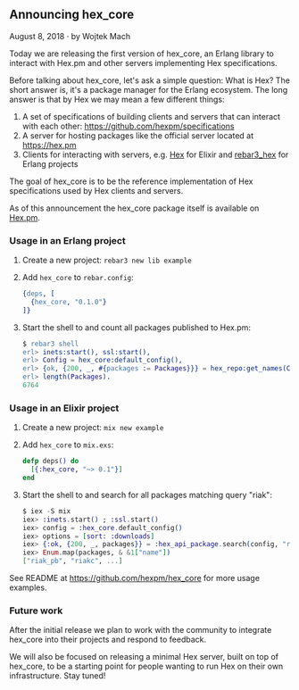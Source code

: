 ## Announcing hex_core

<div class="subtitle"><time datetime="2018-08-08T00:00:00Z">August 8, 2018</time> · by Wojtek Mach</div>

Today we are releasing the first version of hex_core, an Erlang library to interact with Hex.pm and other servers implementing Hex specifications.

Before talking about hex_core, let's ask a simple question: What is Hex? The short answer is, it's a package manager for the Erlang ecosystem. The long answer is that by Hex we may mean a few different things:
1. A set of specifications of building clients and servers that can interact with each other: <https://github.com/hexpm/specifications>
2. A server for hosting packages like the official server located at <https://hex.pm>
3. Clients for interacting with servers, e.g. [Hex](https://github.com/hexpm/hex) for Elixir and [rebar3_hex](https://github.com/tsloughter/rebar3_hex) for Erlang projects

The goal of hex_core is to be the reference implementation of Hex specifications used by Hex clients and servers.

As of this announcement the hex_core package itself is available on [Hex.pm](https://hex.pm/packages/hex_core).

### Usage in an Erlang project

1. Create a new project: `rebar3 new lib example`
2. Add `hex_core` to `rebar.config`:

   ```erlang
   {deps, [
     {hex_core, "0.1.0"}
   ]}
   ```
3. Start the shell to and count all packages published to Hex.pm:

   ```erlang
   $ rebar3 shell
   erl> inets:start(), ssl:start(),
   erl> Config = hex_core:default_config(),
   erl> {ok, {200, _, #{packages := Packages}}} = hex_repo:get_names(Config),
   erl> length(Packages).
   6764
   ```

### Usage in an Elixir project

1. Create a new project: `mix new example`
2. Add `hex_core` to `mix.exs`:

   ```elixir
   defp deps() do
     [{:hex_core, "~> 0.1"}]
   end
   ```

3. Start the shell to and search for all packages matching query "riak":

   ```elixir
   $ iex -S mix
   iex> :inets.start() ; :ssl.start()
   iex> config = :hex_core.default_config()
   iex> options = [sort: :downloads]
   iex> {:ok, {200, _, packages}} = :hex_api_package.search(config, "riak", options)
   iex> Enum.map(packages, & &1["name"])
   ["riak_pb", "riakc", ...]
   ```

See README at <https://github.com/hexpm/hex_core> for more usage examples.

### Future work

After the initial release we plan to work with the community to integrate hex_core into their projects and respond to feedback.

We will also be focused on releasing a minimal Hex server, built on top of hex_core, to be a starting point for people wanting
to run Hex on their own infrastructure. Stay tuned!
